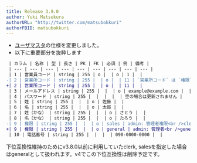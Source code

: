 ```yaml
---
title: Release 3.9.0
author: Yuki Matsukura
authorURL: "http://twitter.com/matsubokkuri"
authorFBID: matsubokkuri
---
```


- [ユーザマスタ](/docs/csv)の仕様を変更しました。
- 以下に重要部分を抜粋します

```diff
 | カラム | 名称 | 型 | 長さ | PK | FK | 必須 | 例 | 備考 |
 | --- | --- | --- | --- | --- | --- | --- | --- | --- |
 | 1 | 営業員コード | string | 255 | o |  | o | 1 |  |
-| 2 | 営業所コード | string | 255 |  | o |  | 11 | `営業所コード` は `権限` が`sales` の場合に必須です。 |
+| 2 | 営業所コード | string | 255 |  | o |  | 11 |  |
 | 3 | メールアドレス | string | 255 |  |  | o | example@example.com |  |
 | 4 | パスワード | string | 255 |  |  |  |  | 空の場合は更新されません |
 | 5 | 姓 | string | 255 |  |  | o | 佐藤 |  |
 | 6 | 名 | string | 255 |  |  | o | 太郎 |  |
 | 7 | 姓（かな） | string | 255 |  |  | o | さとう |  |
 | 8 | 名（かな） | string | 255 |  |  | o | たろう |  |
-| 9 | 権限 | string | 255 |  |  | o | sales | admin: 管理者権限<br />clerk: 事務員<br />sales: 営業員 |
+| 9 | 権限 | string | 255 |  |  | o | general | admin: 管理者<br />general: 一般 |
 | 10 | 電話番号 | string | 255 |  |  |  | 090-0000-0000 |  |
```


下位互換性維持のためにv3.8.0以前に利用していたclerk, salesを指定した場合はgeneralとして扱われます。v4でこの下位互換性は削除予定です。

